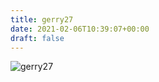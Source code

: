 ```yaml
---
title: gerry27
date: 2021-02-06T10:39:07+00:00
draft: false
---
```


![gerry27](/images/2003-8.jpg)

